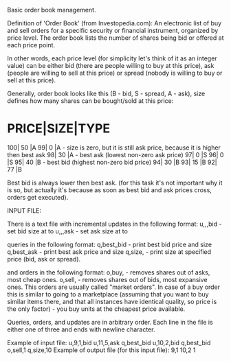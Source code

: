 Basic order book management.

Definition of 'Order Book' (from Investopedia.com):
An electronic list of buy and sell orders for a specific security or financial instrument, organized by price level. The order book lists the number of shares being bid or offered at each price point.

In other words, each price level (for simplicity let's think of it as an integer value) can be either bid (there are people willing to buy at this price), ask (people are willing to sell at this price) or spread (nobody is willing to buy or sell at this price).

Generally, order book looks like this (B - bid, S - spread, A - ask), size defines how many shares can be bought/sold at this price:

PRICE|SIZE|TYPE
===============
100| 50 |A
99|  0 |A - size is zero, but it is still ask price, because it is higher then best ask
98| 30 |A - best ask (lowest non-zero ask price)
97|  0 |S
96|  0 |S
95| 40 |B - best bid (highest non-zero bid price)
94| 30 |B
93| 15 |B
92| 77 |B


Best bid is always lower then best ask. (for this task it's not important why it is so, but actually it's because as soon as best bid and ask prices cross, orders get executed).

INPUT FILE:

There is a text file with incremental updates in the following format:
u,<price>,<size>,bid - set bid size at <price> to <size>
u,<price>,<size>,ask - set ask size at <price> to <size>


queries in the following format:
q,best_bid - print best bid price and size
q,best_ask - print best ask price and size
q,size,<price> - print size at specified price (bid, ask or spread).

and orders in the following format:
o,buy,<size> - removes <size> shares out of asks, most cheap ones.
o,sell,<size> - removes <size> shares out of bids, most expansive ones.
This orders are usually called "market orders". In case of a buy order this is similar to going to a marketplace (assuming that you want to buy <size> similar items there, and that all instances have identical quality, so price is the only factor) - you buy <size> units at the cheapest price available.

Queries, orders, and updates are in arbitrary order. Each line in the file is either one of three and ends with newline character.

Example of input file:
u,9,1,bid
u,11,5,ask
q,best_bid
u,10,2,bid
q,best_bid
o,sell,1
q,size,10
Example of output file (for this input file):
9,1
10,2
1